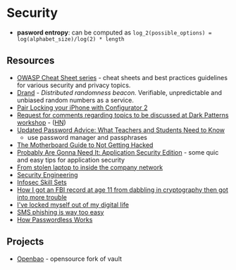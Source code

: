 # Security

- **pasword entropy**: can be computed as `log_2(possible_options) = log(alphabet_size)/log(2) * length`

## Resources

- [OWASP Cheat Sheet series](https://cheatsheetseries.owasp.org/index.html) - cheat sheets and best practices guidelines for various security and privacy topics.
- [Drand](https://drand.love/) - _Distributed randomness beacon._ Verifiable, unpredictable and unbiased random numbers as a service.
- [Pair Locking your iPhone with Configurator 2](https://arkadiyt.com/2019/10/07/pair-locking-your-iphone-with-configurator-2/)
- [Request for comments regarding topics to be discussed at Dark Patterns workshop](https://www.regulations.gov/document/FTC-2021-0019-0001/comment) - ([HN](https://news.ycombinator.com/item?id=27017041))
- [Updated Password Advice: What Teachers and Students Need to Know](https://www.theedublogger.com/updated-password-advice-what-teachers-and-students-need-to-know/)
  - use password manager and passphrases
- [The Motherboard Guide to Not Getting Hacked](https://www.vice.com/en/article/d3devm/motherboard-guide-to-not-getting-hacked-online-safety-guide)
- [Probably Are Gonna Need It: Application Security Edition](https://jacobian.org/2021/jul/8/appsec-pagnis/) - some quic and easy tips for application security
- [From stolen laptop to inside the company network](https://dolosgroup.io/blog/2021/7/9/from-stolen-laptop-to-inside-the-company-network)
- [Security Engineering](https://www.cl.cam.ac.uk/~rja14/book.html)
- [Infosec Skill Sets](https://www.netmeister.org/blog/infosec-skillsets.html)
- [How I got an FBI record at age 11 from dabbling in cryptography then got into more trouble](https://web.stanford.edu/~learnest/les/crypto.htm)
- [I've locked myself out of my digital life](https://shkspr.mobi/blog/2022/06/ive-locked-myself-out-of-my-digital-life/)
- [SMS phishing is way too easy](https://www.bejarano.io/sms-phishing/)
- [How Passwordless Works](https://goteleport.com/blog/how-passwordless-works/?utm_campaign=pwdless&utm_medium=partner&utm_source=Pointer)

## Projects

- [Openbao](https://openbao.org) - opensource fork of vault
